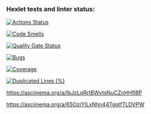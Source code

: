 ### Hexlet tests and linter status:
[![Actions Status](https://github.com/BudenchukM/fullstack-javascript-project-46/actions/workflows/hexlet-check.yml/badge.svg)](https://github.com/BudenchukM/fullstack-javascript-project-46/actions)

[![Code Smells](https://sonarcloud.io/api/project_badges/measure?project=BudenchukM_fullstack-javascript-project-46&metric=code_smells)](https://sonarcloud.io/summary/new_code?id=BudenchukM_fullstack-javascript-project-46)

[![Quality Gate Status](https://sonarcloud.io/api/project_badges/measure?project=BudenchukM_fullstack-javascript-project-46&metric=alert_status)](https://sonarcloud.io/summary/new_code?id=BudenchukM_fullstack-javascript-project-46)

[![Bugs](https://sonarcloud.io/api/project_badges/measure?project=BudenchukM_fullstack-javascript-project-46&metric=bugs)](https://sonarcloud.io/summary/new_code?id=BudenchukM_fullstack-javascript-project-46)

[![Coverage](https://sonarcloud.io/api/project_badges/measure?project=BudenchukM_fullstack-javascript-project-46&metric=coverage)](https://sonarcloud.io/summary/new_code?id=BudenchukM_fullstack-javascript-project-46)

[![Duplicated Lines (%)](https://sonarcloud.io/api/project_badges/measure?project=BudenchukM_fullstack-javascript-project-46&metric=duplicated_lines_density)](https://sonarcloud.io/summary/new_code?id=BudenchukM_fullstack-javascript-project-46)

https://asciinema.org/a/IbJzLqRrtBWvtsNuCZnHHfl8P

https://asciinema.org/a/65OziYILxNhn44TgqIfTLDVPW
